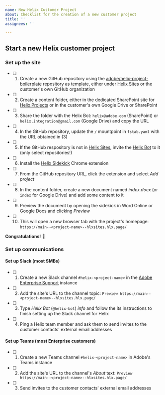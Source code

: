 ```yaml
---
name: New Helix Customer Project
about: Checklist for the creation of a new customer project
title: ''
assignees: ''

---
```


## Start a new Helix customer project

### Set up the site

- [ ] 1. Create a new GitHub repository using the [adobe/helix-project-boilerplate](https://github.com/adobe/helix-project-boilerplate) repository as template, either under [Helix Sites](https://github.com/organizations/hlxsites/repositories/new) or the customer's own GitHub organization
- [ ] 2. Create a content folder, either in the dedicated SharePoint site for [Helix Projects](https://adobe.sharepoint.com/sites/HelixProjects/Shared%20Documents/Forms/AllItems.aspx?id=%2Fsites%2FHelixProjects%2FShared%20Documents%2Fsites) or in the customer's own Google Drive or SharePoint
- [ ] 3. Share the folder with the Helix Bot: `helix@adobe.com` (SharePoint) or `helix.integration@gmail.com` (Google Drive) and copy the URL
- [ ] 4. In the GitHub repository, update the `/` mountpoint in `fstab.yaml` with the URL obtained in (3)
- [ ] 5. If the GitHub respository is not in [Helix Sites](https://github.com/organizations/hlxsites/repositories/new), invite the [Helix Bot](https://github.com/apps/helix-bot/installations/new) to it (only select repositories!)
- [ ] 6. Install the [Helix Sidekick](https://chrome.google.com/webstore/detail/helix-sidekick-beta/ccfggkjabjahcjoljmgmklhpaccedipo) Chrome extension
- [ ] 7. From the GitHub repository URL, click the extension and select _Add project_
- [ ] 8. In the content folder, create a new document named _index.docx_ (or `index` for Google Drive) and add some content to it
- [ ] 9. Preview the document by opening the sidekick in Word Online or Google Docs and clicking _Preview_
- [ ] 10. This will open a new browser tab with the project's homepage: `https://main--<project-name>--hlxsites.hlx.page/`

**Congratulations!** 🎉

### Set up communications

#### Set up Slack (most SMBs)

- [ ] 1. Create a new Slack channel `#helix-<project-name>` in the [Adobe Enterprise Support](https://adobeenterpri-izr7089.slack.com) instance
- [ ] 2. Add the site's URL to the channel topic: `Preview https://main--<project-name>--hlxsites.hlx.page/`
- [ ] 3. Type _Helix Bot_ (`@helix-bot`) _info_ and follow the its instructions to finish setting up the Slack channel for Helix
- [ ] 4. Ping a Helix team member and ask them to send invites to the customer contacts' external email addresses

#### Set up Teams (most Enterprise customers)

- [ ] 1. Create a new Teams channel `#helix-<project-name>` in Adobe's Teams instance
- [ ] 2. Add the site's URL to the channel's _About_ text: `Preview https://main--<project-name>--hlxsites.hlx.page/`
- [ ] 3. Send invites to the customer contacts' external email addresses
